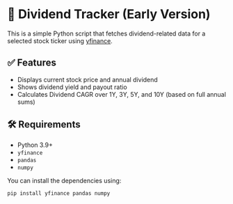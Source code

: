 # 🧮 Dividend Tracker (Early Version)

This is a simple Python script that fetches dividend-related data for a selected stock ticker using [yfinance](https://pypi.org/project/yfinance/).

## ✅ Features

- Displays current stock price and annual dividend
- Shows dividend yield and payout ratio
- Calculates Dividend CAGR over 1Y, 3Y, 5Y, and 10Y (based on full annual sums)

## 🛠️ Requirements

- Python 3.9+
- `yfinance`
- `pandas`
- `numpy`

You can install the dependencies using:

```bash
pip install yfinance pandas numpy

